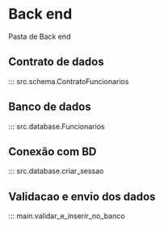 # Back end

Pasta de Back end

## Contrato de dados

::: src.schema.ContratoFuncionarios 

## Banco de dados

::: src.database.Funcionarios

## Conexão com BD

::: src.database.criar_sessao

## Validacao e envio dos dados

::: main.validar_e_inserir_no_banco